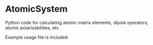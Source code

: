 # AtomicSystem
Python code for calculating atomic matrix elements, dipole operators, atomic polarizabilities, etc.

Example usage file is included. 

